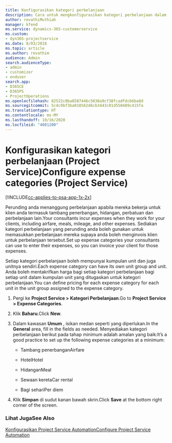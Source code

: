 ```yaml
---
title: Konfigurasikan kategori perbelanjaan
description: Cara untuk mengkonfigurasikan kategori perbelanjaan dalam Project Service
author: revathiMuthiah
manager: kfend
ms.service: dynamics-365-customerservice
ms.custom:
- dyn365-projectservice
ms.date: 8/03/2018
ms.topic: article
ms.author: revathim
audience: Admin
search.audienceType:
- admin
- customizer
- enduser
search.app:
- D365CE
- D365PS
- ProjectOperations
ms.openlocfilehash: 82522c0ba8587446c5038a9cf38fcadfdcb6ba8d
ms.sourcegitcommit: 5c4c9bf3ba018562d6cb3443c01d550489c415fa
ms.translationtype: HT
ms.contentlocale: ms-MY
ms.lasthandoff: 10/16/2020
ms.locfileid: "4081200"
---
```

# <a name="configure-expense-categories-project-service"></a><span data-ttu-id="f294c-103">Konfigurasikan kategori perbelanjaan (Project Service)</span><span class="sxs-lookup"><span data-stu-id="f294c-103">Configure expense categories (Project Service)</span></span>

[!INCLUDE[cc-applies-to-psa-app-1x-2x](../includes/cc-applies-to-psa-app-1x-2x.md)]

<span data-ttu-id="f294c-104">Perunding anda menanggung perbelanjaan apabila mereka bekerja untuk klien anda termasuk tambang penerbangan, hidangan, perbatuan dan perbelanjaan lain.</span><span class="sxs-lookup"><span data-stu-id="f294c-104">Your consultants incur expenses when they work for your clients, including airfare, meals, mileage, and other expenses.</span></span> <span data-ttu-id="f294c-105">Sediakan kategori perbelanjaan yang perunding anda boleh gunakan untuk memasukkan perbelanjaan mereka supaya anda boleh menginvois klien untuk perbelanjaan tersebut.</span><span class="sxs-lookup"><span data-stu-id="f294c-105">Set up expense categories your consultants can use to enter their expenses, so you can invoice your client for those expenses.</span></span>  
  
<span data-ttu-id="f294c-106">Setiap kategori perbelanjaan boleh mempunyai kumpulan unit dan juga unitnya sendiri.</span><span class="sxs-lookup"><span data-stu-id="f294c-106">Each expense category can have its own unit group and unit.</span></span> <span data-ttu-id="f294c-107">Anda boleh mentakrifkan harga bagi setiap kategori perbelanjaan bagi setiap unit dalam kumpulan unit yang ditugaskan untuk kategori perbelanjaan.</span><span class="sxs-lookup"><span data-stu-id="f294c-107">You can define pricing for each expense category for each unit in the unit group assigned to the expense category.</span></span>  
  
1.  <span data-ttu-id="f294c-108">Pergi ke **Project Service > Kategori Perbelanjaan**.</span><span class="sxs-lookup"><span data-stu-id="f294c-108">Go to **Project Service > Expense Categories**.</span></span>  
  
2.  <span data-ttu-id="f294c-109">Klik **Baharu**.</span><span class="sxs-lookup"><span data-stu-id="f294c-109">Click **New**.</span></span>  
  
3.  <span data-ttu-id="f294c-110">Dalam kawasan **Umum** , isikan medan seperti yang diperlukan.</span><span class="sxs-lookup"><span data-stu-id="f294c-110">In the **General** area, fill in the fields as needed.</span></span> <span data-ttu-id="f294c-111">Menyediakan kategori perbelanjaan berikut pada tahap minimum adalah amalan yang baik:</span><span class="sxs-lookup"><span data-stu-id="f294c-111">It’s a good practice to set up the following expense categories at a minimum:</span></span>  
  
    -   <span data-ttu-id="f294c-112">Tambang penerbangan</span><span class="sxs-lookup"><span data-stu-id="f294c-112">Airfare</span></span>  
  
    -   <span data-ttu-id="f294c-113">Hotel</span><span class="sxs-lookup"><span data-stu-id="f294c-113">Hotel</span></span>  
  
    -   <span data-ttu-id="f294c-114">Hidangan</span><span class="sxs-lookup"><span data-stu-id="f294c-114">Meal</span></span>  
  
    -   <span data-ttu-id="f294c-115">Sewaan kereta</span><span class="sxs-lookup"><span data-stu-id="f294c-115">Car rental</span></span>  
  
    -   <span data-ttu-id="f294c-116">Bagi sehari</span><span class="sxs-lookup"><span data-stu-id="f294c-116">Per diem</span></span>  
  
4.  <span data-ttu-id="f294c-117">Klik **Simpan** di sudut kanan bawah skrin.</span><span class="sxs-lookup"><span data-stu-id="f294c-117">Click **Save** at the bottom right corner of the screen.</span></span>  
  
### <a name="see-also"></a><span data-ttu-id="f294c-118">Lihat Juga</span><span class="sxs-lookup"><span data-stu-id="f294c-118">See Also</span></span>  
 [<span data-ttu-id="f294c-119">Konfigurasikan Project Service Automation</span><span class="sxs-lookup"><span data-stu-id="f294c-119">Configure Project Service Automation</span></span>](../psa/configure.md)
